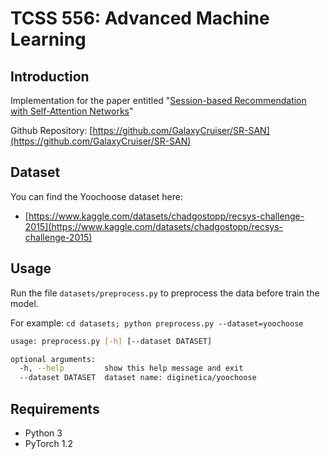 # TCSS 556: Advanced Machine Learning

## Introduction
Implementation for the paper entitled "[Session-based Recommendation with Self-Attention Networks](https://arxiv.org/abs/2102.01922)"

Github Repository: [https://github.com/GalaxyCruiser/SR-SAN](https://github.com/GalaxyCruiser/SR-SAN)

## Dataset
You can find the Yoochoose dataset here: 
- [https://www.kaggle.com/datasets/chadgostopp/recsys-challenge-2015](https://www.kaggle.com/datasets/chadgostopp/recsys-challenge-2015)

## Usage
Run the file  `datasets/preprocess.py` to preprocess the data before train the model.

For example: `cd datasets; python preprocess.py --dataset=yoochoose`
```bash
usage: preprocess.py [-h] [--dataset DATASET]

optional arguments:
  -h, --help         show this help message and exit
  --dataset DATASET  dataset name: diginetica/yoochoose
```

## Requirements
- Python 3
- PyTorch 1.2

